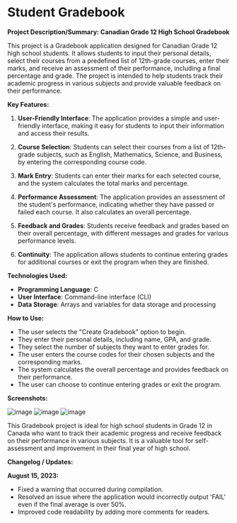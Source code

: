 # Student Gradebook

**Project Description/Summary: Canadian Grade 12 High School Gradebook**

This project is a Gradebook application designed for Canadian Grade 12 high school students. It allows students to input their personal details, select their courses from a predefined list of 12th-grade courses, enter their marks, and receive an assessment of their performance, including a final percentage and grade. The project is intended to help students track their academic progress in various subjects and provide valuable feedback on their performance.

**Key Features:**

1. **User-Friendly Interface**: The application provides a simple and user-friendly interface, making it easy for students to input their information and access their results.

2. **Course Selection**: Students can select their courses from a list of 12th-grade subjects, such as English, Mathematics, Science, and Business, by entering the corresponding course code.

3. **Mark Entry**: Students can enter their marks for each selected course, and the system calculates the total marks and percentage.

4. **Performance Assessment**: The application provides an assessment of the student's performance, indicating whether they have passed or failed each course. It also calculates an overall percentage.

5. **Feedback and Grades**: Students receive feedback and grades based on their overall percentage, with different messages and grades for various performance levels.

6. **Continuity**: The application allows students to continue entering grades for additional courses or exit the program when they are finished.

**Technologies Used:**

- **Programming Language**: C
- **User Interface**: Command-line interface (CLI)
- **Data Storage**: Arrays and variables for data storage and processing

**How to Use:**

- The user selects the "Create Gradebook" option to begin.
- They enter their personal details, including name, GPA, and grade.
- They select the number of subjects they want to enter grades for.
- The user enters the course codes for their chosen subjects and the corresponding marks.
- The system calculates the overall percentage and provides feedback on their performance.
- The user can choose to continue entering grades or exit the program.

**Screenshots:**


![image](https://github.com/MM120-i/Student_Gradebook/assets/80307451/f1b3f561-7d5c-4816-983a-33a189e56a86)
![image](https://github.com/MM120-i/Student_Gradebook/assets/80307451/b807746f-63b3-4280-867a-ef64bbb77022)
![image](https://github.com/MM120-i/Student_Gradebook/assets/80307451/708de85f-cbf1-4b2d-8260-98ea4001750f)




This Gradebook project is ideal for high school students in Grade 12 in Canada who want to track their academic progress and receive feedback on their performance in various subjects. It is a valuable tool for self-assessment and improvement in their final year of high school.

**Changelog / Updates:**

**August 15, 2023:**
  - Fixed a warning that occurred during compilation.
  - Resolved an issue where the application would incorrectly output 'FAIL' even if the final average is over 50%.
  - Improved code readability by adding more comments for readers.

